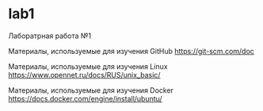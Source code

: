 # lab1

Лаборатрная работа №1

Материалы, используемые для изучения GitHub https://git-scm.com/doc

Материалы, используемые для изучения Linux https://www.opennet.ru/docs/RUS/unix_basic/

Материалы, используемые для изучения Docker https://docs.docker.com/engine/install/ubuntu/

